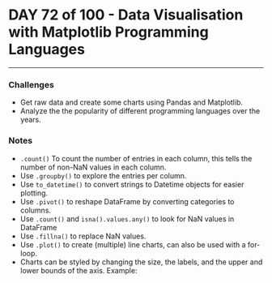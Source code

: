 # DAY 72 of 100 - Data Visualisation with Matplotlib Programming Languages
---

### Challenges
- Get raw data and create some charts using Pandas and Matplotlib.
- Analyze the the popularity of different programming languages over the years.


### Notes
- ```.count()``` To count the number of entries in each column, this tells the number of non-NaN values in each column.
- Use ```.groupby()``` to explore the entries per column.
- Use ```to_datetime()``` to convert strings to Datetime objects for easier plotting.
- Use ```.pivot()``` to reshape DataFrame by converting categories to columns.
- Use ```.count()``` and ```isna().values.any()``` to look for NaN values in DataFrame
- Use ```.fillna()``` to replace NaN values.
- Use ```.plot()``` to create (multiple) line charts, can also be used with a for-loop.
- Charts can be styled by changing the size, the labels, and the upper and lower bounds of the axis. Example:
```   
